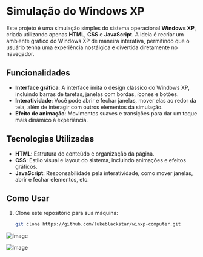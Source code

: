 # Simulação do Windows XP

Este projeto é uma simulação simples do sistema operacional **Windows XP**, criada utilizando apenas **HTML**, **CSS** e **JavaScript**. A ideia é recriar um ambiente gráfico do Windows XP de maneira interativa, permitindo que o usuário tenha uma experiência nostálgica e divertida diretamente no navegador.

## Funcionalidades

- **Interface gráfica**: A interface imita o design clássico do Windows XP, incluindo barras de tarefas, janelas com bordas, ícones e botões.
- **Interatividade**: Você pode abrir e fechar janelas, mover elas ao redor da tela, além de interagir com outros elementos da simulação.
- **Efeito de animação**: Movimentos suaves e transições para dar um toque mais dinâmico à experiência.

## Tecnologias Utilizadas

- **HTML**: Estrutura do conteúdo e organização da página.
- **CSS**: Estilo visual e layout do sistema, incluindo animações e efeitos gráficos.
- **JavaScript**: Responsabilidade pela interatividade, como mover janelas, abrir e fechar elementos, etc.

## Como Usar

1. Clone este repositório para sua máquina:
   ```bash
   git clone https://github.com/lukeblackstar/winxp-computer.git
![Image](https://github.com/user-attachments/assets/a2f63e27-e847-47d2-b6b9-644f717060a2)

![Image](https://github.com/user-attachments/assets/51a1dab6-2c3d-4d87-a5af-1f2f8dac3db4)
